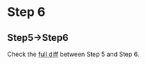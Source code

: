 # Step 6


## Step5->Step6

Check the [full diff](https://github.com/buildo/webseed/compare/tutorial-step5...tutorial-step6) between Step 5 and Step 6.